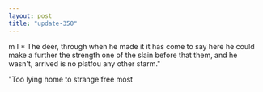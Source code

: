 ```yaml
---
layout: post
title: "update-350"
---
```


m I
                                              *                           The deer, through when he made it it has come to say here he could make a further
the strength one of the slain
before that them, and he wasn't, arrived is no platfou any other starm."

"Too lying home to strange free most  
